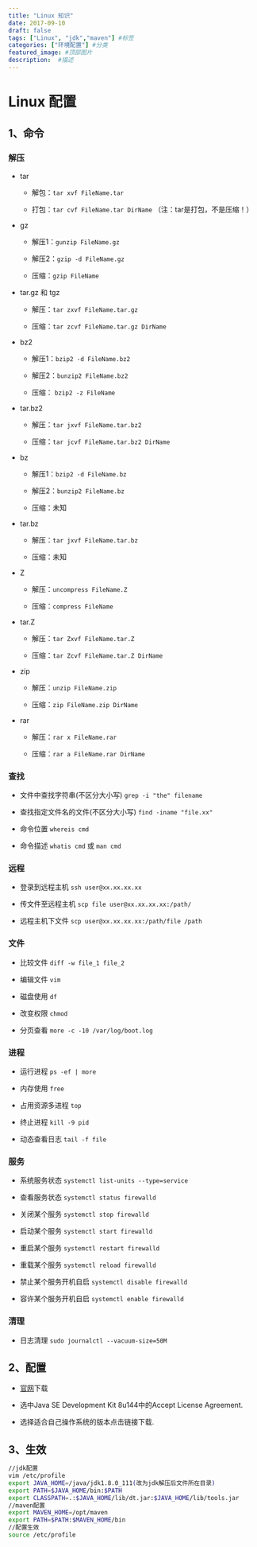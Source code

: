 ```yaml
---
title: "Linux 知识"
date: 2017-09-10
draft: false
tags: ["Linux", "jdk","maven"] #标签
categories: ["环境配置"] #分类
featured_image: #顶部图片
description:  #描述
---
```


# Linux 配置

## 1、命令

### 解压

- tar

  - 解包：`tar xvf FileName.tar`

  - 打包：`tar cvf FileName.tar DirName` （注：tar是打包，不是压缩！）

- gz

  - 解压1：`gunzip FileName.gz`

  - 解压2：`gzip -d FileName.gz`

  - 压缩：`gzip FileName`

- tar.gz 和 tgz

  - 解压：`tar zxvf FileName.tar.gz`

  - 压缩：`tar zcvf FileName.tar.gz DirName`

- bz2

  - 解压1：`bzip2 -d FileName.bz2`

  - 解压2：`bunzip2 FileName.bz2`

  - 压缩： `bzip2 -z FileName`

- tar.bz2

  - 解压：`tar jxvf FileName.tar.bz2`

  - 压缩：`tar jcvf FileName.tar.bz2 DirName`

- bz

  - 解压1：`bzip2 -d FileName.bz`

  - 解压2：`bunzip2 FileName.bz`

  - 压缩：未知

- tar.bz

  - 解压：`tar jxvf FileName.tar.bz`

  - 压缩：未知

- Z

  - 解压：`uncompress FileName.Z`

  - 压缩：`compress FileName`

- tar.Z

  - 解压：`tar Zxvf FileName.tar.Z`

  - 压缩：`tar Zcvf FileName.tar.Z DirName`

- zip

  - 解压：`unzip FileName.zip`

  - 压缩：`zip FileName.zip DirName`

- rar

  - 解压：`rar x FileName.rar`

  - 压缩：`rar a FileName.rar DirName`

### 查找

- 文件中查找字符串(不区分大小写) `grep -i "the" filename`

- 查找指定文件名的文件(不区分大小写) `find -iname "file.xx"`

- 命令位置 `whereis cmd`

- 命令描述 `whatis cmd` 或 `man cmd`

### 远程

- 登录到远程主机 `ssh user@xx.xx.xx.xx`

- 传文件至远程主机 `scp file user@xx.xx.xx.xx:/path/`

- 远程主机下文件 `scp user@xx.xx.xx.xx:/path/file /path`

### 文件

- 比较文件 `diff -w file_1 file_2`

- 编辑文件 `vim`

- 磁盘使用 `df`

- 改变权限 `chmod`

- 分页查看 `more -c -10 /var/log/boot.log`

### 进程

- 运行进程 `ps -ef | more`

- 内存使用 `free`

- 占用资源多进程 `top`

- 终止进程 `kill -9 pid`

- 动态查看日志 `tail -f file`

### 服务

- 系统服务状态 `systemctl list-units --type=service`

- 查看服务状态 `systemctl status firewalld`

- 关闭某个服务 `systemctl stop firewalld`

- 启动某个服务 `systemctl start firewalld`

- 重启某个服务 `systemctl restart firewalld`

- 重载某个服务 `systemctl reload firewalld`

- 禁止某个服务开机自启 `systemctl disable firewalld`

- 容许某个服务开机自启 `systemctl enable firewalld`

### 清理

- 日志清理 `sudo journalctl --vacuum-size=50M`

## 2、配置

- [官网](https://www.oracle.com/java/technologies/javase-downloads.html)下载

- 选中Java SE Development Kit 8u144中的Accept License Agreement.

- 选择适合自己操作系统的版本点击链接下载.

## 3、生效

```bash
//jdk配置
vim /etc/profile
export JAVA_HOME=/java/jdk1.8.0_111(改为jdk解压后文件所在目录)
export PATH=$JAVA_HOME/bin:$PATH
export CLASSPATH=.:$JAVA_HOME/lib/dt.jar:$JAVA_HOME/lib/tools.jar
//maven配置
export MAVEN_HOME=/opt/maven
export PATH=$PATH:$MAVEN_HOME/bin
//配置生效
source /etc/profile
```
